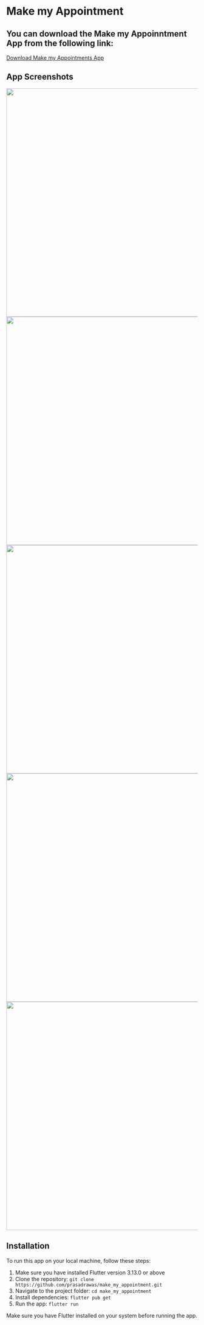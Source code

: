 # Make my Appointment

## You can download the Make my Appoinntment App from the following link:

[Download Make my Appointments App]([https://drive.google.com/file/d/1fW0RhhpnFyg627jP-0ne5yeV-xrhz5VQ/view?usp=sharing](https://drive.google.com/file/d/14Y4H0bCxapJuiqs-lyVr1YliNPaHHrrr/view?usp=sharing))

## App Screenshots
<img src="https://github.com/prasadrawas/make_my_appointment/assets/78028165/2051e424-a0b7-4dd6-8197-8e46b016e94f" height="600">
<img src="https://github.com/prasadrawas/make_my_appointment/assets/78028165/02dade04-1149-407d-bac7-9f9b2c5f6d70" height="600">
<img src="https://github.com/prasadrawas/make_my_appointment/assets/78028165/cc5c58e9-fdc6-4928-92c3-81a853380e5d" height="600">
<img src="https://github.com/prasadrawas/make_my_appointment/assets/78028165/c8e75fc5-2a49-4626-bc67-37a267bc22dc" height="600">
<img src="https://github.com/prasadrawas/make_my_appointment/assets/78028165/b718d3c2-c56c-44dc-8466-6c59ef46ed47" height="600">


## Installation

To run this app on your local machine, follow these steps:

1. Make sure you have installed Flutter version 3.13.0 or above
2. Clone the repository: `git clone https://github.com/prasadrawas/make_my_appointment.git`
3. Navigate to the project folder: `cd make_my_appointment`
4. Install dependencies: `flutter pub get`
5. Run the app: `flutter run`

Make sure you have Flutter installed on your system before running the app.

